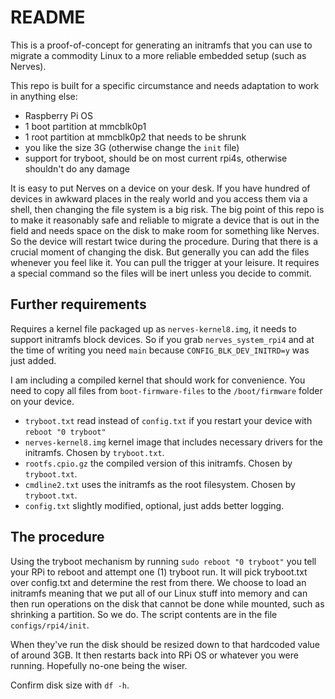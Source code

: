 # README

This is a proof-of-concept for generating an initramfs that you can use to migrate a commodity Linux
to a more reliable embedded setup (such as Nerves).

This repo is built for a specific circumstance and needs adaptation to work in anything else:

- Raspberry Pi OS
- 1 boot partition at mmcblk0p1
- 1 root partition at mmcblk0p2 that needs to be shrunk
- you like the size 3G (otherwise change the `init` file)
- support for tryboot, should be on most current rpi4s, otherwise shouldn't do any damage

It is easy to put Nerves on a device on your desk. If you have hundred of devices in awkward places in the
realy world and you access them via a shell, then changing the file system is a big risk.
The big point of this repo is to make it reasonably safe and reliable to migrate a device that is out in the
field and needs space on the disk to make room for something like Nerves. So the device will restart twice
during the procedure. During that there is a crucial moment of changing the disk. But generally you can add
the files whenever you feel like it. You can pull the trigger at your leisure. It requires a special command
so the files will be inert unless you decide to commit.

## Further requirements

Requires a kernel file packaged up as `nerves-kernel8.img`, it needs to support initramfs block devices. So if you grab `nerves_system_rpi4` and at the time of writing you need `main` because `CONFIG_BLK_DEV_INITRD=y` was just added.

I am including a compiled kernel that should work for convenience. You need to copy all files from `boot-firmware-files` to the `/boot/firmware` folder on your device.

- `tryboot.txt` read instead of `config.txt` if you restart your device with `reboot "0 tryboot"`
- `nerves-kernel8.img` kernel image that includes necessary drivers for the initramfs. Chosen by `tryboot.txt`.
- `rootfs.cpio.gz` the compiled version of this initramfs. Chosen by `tryboot.txt`.
- `cmdline2.txt` uses the initramfs as the root filesystem. Chosen by `tryboot.txt`.
- `config.txt` slightly modified, optional, just adds better logging.

## The procedure

Using the tryboot mechanism by running `sudo reboot "0 tryboot"` you tell your RPi to reboot and attempt one (1)
tryboot run. It will pick tryboot.txt over config.txt and determine the rest from there. We choose to load an
initramfs meaning that we put all of our Linux stuff into memory and can then run operations on the disk that
cannot be done while mounted, such as shrinking a partition. So we do. The script contents are in the file `configs/rpi4/init`.

When they've run the disk should be resized down to that hardcoded value of around 3GB. It then restarts back into RPi OS or whatever you were running. Hopefully no-one being the wiser.

Confirm disk size with `df -h`.
